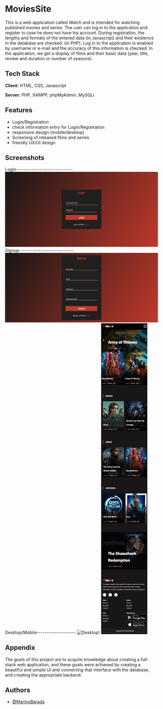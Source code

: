 
# MoviesSite

This is a web application called Watch and is intended for watching published movies and series. The user can log in to the application and register in case he does not have his account. During registration, the lengths and formats of the entered data (in Javascript) and their existence in the database are checked. (in PHP). Log in to the application is enabled by username or e-mail and the accuracy of this information is checked. In the application, we get a display of films and their basic data (year, title, review and duration or number of seasons).




## Tech Stack

**Client:** HTML, CSS, Javascript

**Server:** PHP, XAMPP, phpMyAdmin ,MySQLi


## Features

- Login/Registration
- check information entry for Login/Registration
- responsive design (mobile/desktop)
- Screening of released films and series
- friendly UX/UI design


## Screenshots
Login-----------------------------
![Login!](images/Login.png)
Signup----------------------------
![Signup!](images/Signup.png)
Desktop/Mobile--------------------
![Desktop!](images/desktop.png)
![Mobile!](images/mobile.png)


## Appendix

The goals of this project are to acquire knowledge about creating a full-stack web application, and these goals were achieved by creating a beautiful and simple UI and connecting that interface with the database, and creating the appropriate backend.


## Authors

- [@MarinoBarada](https://github.com/MarinoBarada)

